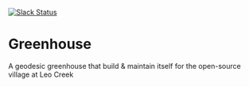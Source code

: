 [![Slack Status](http://accret.io/badge.svg)](https://accret.io)

# Greenhouse

A geodesic greenhouse that build & maintain itself for the open-source
village at Leo Creek
